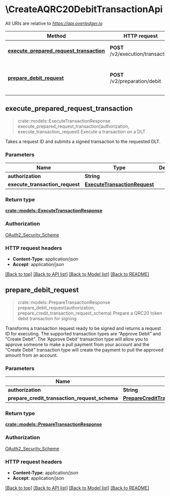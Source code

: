 # \CreateAQRC20DebitTransactionApi

All URIs are relative to *https://api.overledger.io*

Method | HTTP request | Description
------------- | ------------- | -------------
[**execute_prepared_request_transaction**](CreateAQRC20DebitTransactionApi.md#execute_prepared_request_transaction) | **POST** /v2/execution/transaction | Execute a transaction on a DLT
[**prepare_debit_request**](CreateAQRC20DebitTransactionApi.md#prepare_debit_request) | **POST** /v2/preparation/debit | Prepare a QRC20 token debit transaction for signing



## execute_prepared_request_transaction

> crate::models::ExecuteTransactionResponse execute_prepared_request_transaction(authorization, execute_transaction_request)
Execute a transaction on a DLT

Takes a request ID and submits a signed transaction to the requested DLT.

### Parameters


Name | Type | Description  | Required | Notes
------------- | ------------- | ------------- | ------------- | -------------
**authorization** | **String** |  | [required] |
**execute_transaction_request** | [**ExecuteTransactionRequest**](ExecuteTransactionRequest.md) |  | [required] |

### Return type

[**crate::models::ExecuteTransactionResponse**](ExecuteTransactionResponse.md)

### Authorization

[OAuth2_Security_Scheme](../README.md#OAuth2_Security_Scheme)

### HTTP request headers

- **Content-Type**: application/json
- **Accept**: application/json

[[Back to top]](#) [[Back to API list]](../README.md#documentation-for-api-endpoints) [[Back to Model list]](../README.md#documentation-for-models) [[Back to README]](../README.md)


## prepare_debit_request

> crate::models::PrepareTransactionResponse prepare_debit_request(authorization, prepare_credit_transaction_request_schema)
Prepare a QRC20 token debit transaction for signing

Transforms a transaction request ready to be signed and returns a request ID for executing. The supported transaction types are “Approve Debit” and “Create Debit”. The ‘Approve Debit’ transaction type will allow you to approve someone to make a pull payment from your account and the “Create Debit” transaction type will create the payment to pull the approved amount from an account.

### Parameters


Name | Type | Description  | Required | Notes
------------- | ------------- | ------------- | ------------- | -------------
**authorization** | **String** |  | [required] |
**prepare_credit_transaction_request_schema** | [**PrepareCreditTransactionRequestSchema**](PrepareCreditTransactionRequestSchema.md) |  | [required] |

### Return type

[**crate::models::PrepareTransactionResponse**](PrepareTransactionResponse.md)

### Authorization

[OAuth2_Security_Scheme](../README.md#OAuth2_Security_Scheme)

### HTTP request headers

- **Content-Type**: application/json
- **Accept**: application/json

[[Back to top]](#) [[Back to API list]](../README.md#documentation-for-api-endpoints) [[Back to Model list]](../README.md#documentation-for-models) [[Back to README]](../README.md)


